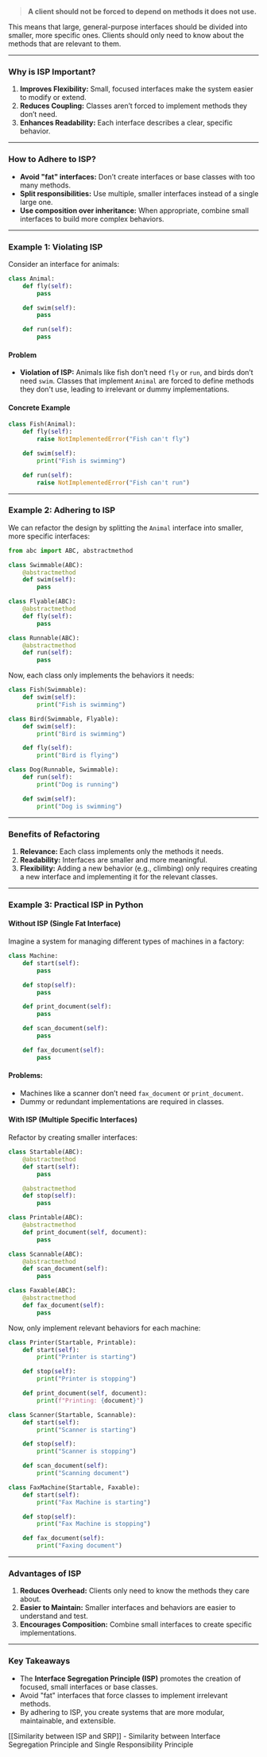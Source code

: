 > **A client should not be forced to depend on methods it does not use.**

This means that large, general-purpose interfaces should be divided into smaller, more specific ones. Clients should only need to know about the methods that are relevant to them.

---

### **Why is ISP Important?**

1. **Improves Flexibility:** Small, focused interfaces make the system easier to modify or extend.
2. **Reduces Coupling:** Classes aren’t forced to implement methods they don’t need.
3. **Enhances Readability:** Each interface describes a clear, specific behavior.

---

### **How to Adhere to ISP?**

- **Avoid "fat" interfaces:** Don’t create interfaces or base classes with too many methods.
- **Split responsibilities:** Use multiple, smaller interfaces instead of a single large one.
- **Use composition over inheritance:** When appropriate, combine small interfaces to build more complex behaviors.

---

### **Example 1: Violating ISP**

Consider an interface for animals:

```python
class Animal:
    def fly(self):
        pass

    def swim(self):
        pass

    def run(self):
        pass
```

#### **Problem**

- **Violation of ISP:** Animals like fish don’t need `fly` or `run`, and birds don’t need `swim`. Classes that implement `Animal` are forced to define methods they don't use, leading to irrelevant or dummy implementations.

#### **Concrete Example**

```python
class Fish(Animal):
    def fly(self):
        raise NotImplementedError("Fish can't fly")

    def swim(self):
        print("Fish is swimming")

    def run(self):
        raise NotImplementedError("Fish can't run")
```

---

### **Example 2: Adhering to ISP**

We can refactor the design by splitting the `Animal` interface into smaller, more specific interfaces:

```python
from abc import ABC, abstractmethod

class Swimmable(ABC):
    @abstractmethod
    def swim(self):
        pass

class Flyable(ABC):
    @abstractmethod
    def fly(self):
        pass

class Runnable(ABC):
    @abstractmethod
    def run(self):
        pass
```

Now, each class only implements the behaviors it needs:

```python
class Fish(Swimmable):
    def swim(self):
        print("Fish is swimming")

class Bird(Swimmable, Flyable):
    def swim(self):
        print("Bird is swimming")

    def fly(self):
        print("Bird is flying")

class Dog(Runnable, Swimmable):
    def run(self):
        print("Dog is running")

    def swim(self):
        print("Dog is swimming")
```

---

### **Benefits of Refactoring**

1. **Relevance:** Each class implements only the methods it needs.
2. **Readability:** Interfaces are smaller and more meaningful.
3. **Flexibility:** Adding a new behavior (e.g., climbing) only requires creating a new interface and implementing it for the relevant classes.

---

### **Example 3: Practical ISP in Python**

#### **Without ISP (Single Fat Interface)**

Imagine a system for managing different types of machines in a factory:

```python
class Machine:
    def start(self):
        pass

    def stop(self):
        pass

    def print_document(self):
        pass

    def scan_document(self):
        pass

    def fax_document(self):
        pass
```

#### **Problems:**

- Machines like a scanner don’t need `fax_document` or `print_document`.
- Dummy or redundant implementations are required in classes.

#### **With ISP (Multiple Specific Interfaces)**

Refactor by creating smaller interfaces:

```python
class Startable(ABC):
    @abstractmethod
    def start(self):
        pass

    @abstractmethod
    def stop(self):
        pass

class Printable(ABC):
    @abstractmethod
    def print_document(self, document):
        pass

class Scannable(ABC):
    @abstractmethod
    def scan_document(self):
        pass

class Faxable(ABC):
    @abstractmethod
    def fax_document(self):
        pass
```

Now, only implement relevant behaviors for each machine:

```python
class Printer(Startable, Printable):
    def start(self):
        print("Printer is starting")

    def stop(self):
        print("Printer is stopping")

    def print_document(self, document):
        print(f"Printing: {document}")

class Scanner(Startable, Scannable):
    def start(self):
        print("Scanner is starting")

    def stop(self):
        print("Scanner is stopping")

    def scan_document(self):
        print("Scanning document")

class FaxMachine(Startable, Faxable):
    def start(self):
        print("Fax Machine is starting")

    def stop(self):
        print("Fax Machine is stopping")

    def fax_document(self):
        print("Faxing document")
```

---

### **Advantages of ISP**

1. **Reduces Overhead:** Clients only need to know the methods they care about.
2. **Easier to Maintain:** Smaller interfaces and behaviors are easier to understand and test.
3. **Encourages Composition:** Combine small interfaces to create specific implementations.

---

### **Key Takeaways**

- The **Interface Segregation Principle (ISP)** promotes the creation of focused, small interfaces or base classes.
- Avoid "fat" interfaces that force classes to implement irrelevant methods.
- By adhering to ISP, you create systems that are more modular, maintainable, and extensible.

[[Similarity between ISP and SRP]] - Similarity between Interface Segregation Principle and Single Responsibility Principle
